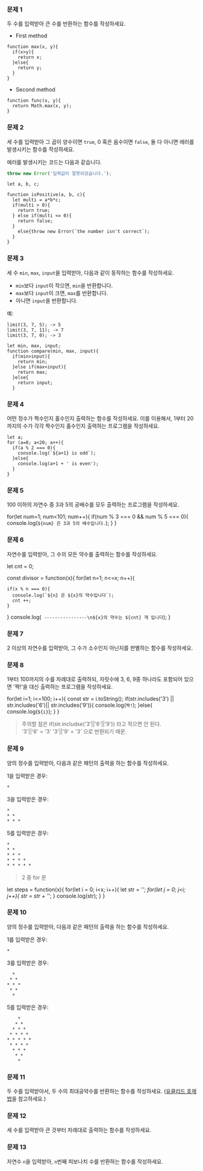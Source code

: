 ### 문제 1

두 수를 입력받아 큰 수를 반환하는 함수를 작성하세요.

- First method
```
function max(x, y){
  if(x>y){
    return x;
  }else{
    return y;
  }
}
```

- Second method
```
function func(x, y){
  return Math.max(x, y);
}
```






### 문제 2

세 수를 입력받아 그 곱이 양수이면 `true`, 0 혹은 음수이면 `false`, 둘 다 아니면 에러를 발생시키는 함수를 작성하세요.

에러를 발생시키는 코드는 다음과 같습니다.

```js
throw new Error('입력값이 잘못되었습니다.');
```

```
let a, b, c;

function isPositive(a, b, c){
  let multi = a*b*c;
  if(multi > 0){
    return true;
  } else if(multi <= 0){
    return false;  
  } 
    else{throw new Error(`the number isn't correct`);
  }
}
```





### 문제 3

세 수 `min`, `max`, `input`을 입력받아, 다음과 같이 동작하는 함수를 작성하세요.
- `min`보다 `input`이 작으면, `min`을 반환합니다.
- `max`보다 `input`이 크면, `max`를 반환합니다.
- 아니면 `input`을 반환합니다.

예:
```
limit(3, 7, 5); -> 5
limit(3, 7, 11); -> 7
limit(3, 7, 0); -> 3
```

```
let min, max, input;
function compare(min, max, input){
  if(min>input){
    return min;
  }else if(max<input){
    return max;
  }else{
    return input;
  }
```




### 문제 4

어떤 정수가 짝수인지 홀수인지 출력하는 함수를 작성하세요. 이를 이용해서, 1부터 20까지의 수가 각각 짝수인지 홀수인지 출력하는 프로그램을 작성하세요.

```
let a;
for (a=0; a<20; a++){
  if(a % 2 === 0){
    console.log(`${a+1} is odd`);
  }else{
    console.log(a+1 + ' is even');
  }
}
```





### 문제 5

100 이하의 자연수 중 3과 5의 공배수를 모두 출력하는 프로그램을 작성하세요.



for(let num=1; num<101; num++){
  if(num % 3 === 0 && num % 5 === 0){ 
    console.log(`${num} 은 3과 5의 배수입니다.`);
  }
}





### 문제 6

자연수를 입력받아, 그 수의 모든 약수를 출력하는 함수를 작성하세요.


let cnt = 0;

const divisor = function(x){
  for(let n=1; n<=x; n++){
  
    if(x % n === 0){
      console.log(`${n} 은 ${x}의 약수입니다`);
      cnt ++;
    }
  }
  console.log(` ----------------\n${x}의 약수는 ${cnt} 개 입니다`);
}





### 문제 7

2 이상의 자연수를 입력받아, 그 수가 소수인지 아닌지를 판별하는 함수를 작성하세요.






### 문제 8

1부터 100까지의 수를 차례대로 출력하되, 자릿수에 3, 6, 9중 하나라도 포함되어 있으면 '짝!'을 대신 출력하는 프로그램을 작성하세요.


for(let i=1; i<=100; i++){
  const str = i.toString();
  if(str.includes('3') || str.includes('6')|| str.includes('9')){
    console.log(`짝!`);
  }else{
    console.log(`${i}`);
  }
}

> 주의할 점은 if(str.includse('3'||'6'||'9')) 라고 적으면 안 된다. <br> '3'||'6' = '3' '3'||'9' = '3' 으로 반환되기 때문.





### 문제 9

양의 정수를 입력받아, 다음과 같은 패턴의 출력을 하는 함수를 작성하세요.

1을 입력받은 경우:
```
*
```

3을 입력받은 경우:
```
*
* *
* * *
```

5를 입력받은 경우:
```
*
* *
* * *
* * * *
* * * * *
```


> 2 중 for 문

let steps = function(x){
  for(let i = 0; i<x; i++){
    let str = '*';
    for(let j = 0; j<i; j++){
      str = str + '*';
    }
    console.log(str);
  }
}






### 문제 10

양의 정수를 입력받아, 다음과 같은 패턴의 출력을 하는 함수를 작성하세요.

1를 입력받은 경우:
```
*
```

3를 입력받은 경우:
```
  *
 * *
* * *
 * *
  *
```

5를 입력받은 경우:
```
    *
   * *
  * * *
 * * * *
* * * * *
 * * * *
  * * *
   * *
    *
```








### 문제 11

두 수를 입력받아서, 두 수의 최대공약수를 반환하는 함수를 작성하세요. ([유클리드 호제법](https://ko.wikipedia.org/wiki/%EC%9C%A0%ED%81%B4%EB%A6%AC%EB%93%9C_%ED%98%B8%EC%A0%9C%EB%B2%95)을 참고하세요.)








### 문제 12

세 수를 입력받아 큰 것부터 차례대로 출력하는 함수를 작성하세요.












### 문제 13

자연수 `n`을 입력받아, `n`번째 피보나치 수를 반환하는 함수를 작성하세요.
